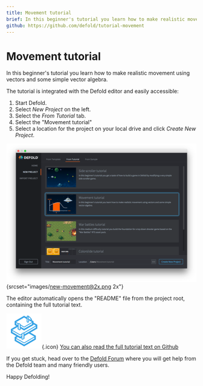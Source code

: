 ```yaml
---
title: Movement tutorial
brief: In this beginner's tutorial you learn how to make realistic movement using vectors and some simple vector algebra.
github: https://github.com/defold/tutorial-movement
---
```


# Movement tutorial

In this beginner's tutorial you learn how to make realistic movement using vectors and some simple vector algebra.

The tutorial is integrated with the Defold editor and easily accessible:

1. Start Defold.
2. Select *New Project* on the left.
3. Select the *From Tutorial* tab.
4. Select the "Movement tutorial"
5. Select a location for the project on your local drive and click *Create New Project*.

![new project](images/new-movement.png){srcset="images/new-movement@2x.png 2x"}

The editor automatically opens the "README" file from the project root, containing the full tutorial text.

![icon](images/icon-tutorial.svg){.icon} [You can also read the full tutorial text on Github](https://github.com/defold/tutorial-movement)

If you get stuck, head over to the [Defold Forum](//forum.defold.com) where you will get help from the Defold team and many friendly users.

Happy Defolding!

